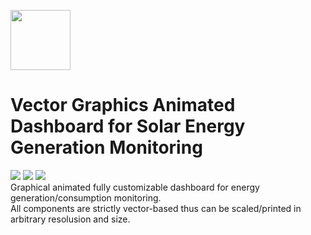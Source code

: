 <img src="https://raw.githubusercontent.com/luke-b/Graphical-Dashboard/master/logo-icon.png" height="96" width="96"><br/>
# Vector Graphics Animated Dashboard for Solar Energy Generation Monitoring

<img src="https://github.com/luke-b/Graphical-Dashboard/raw/master/hires-dashboard.png">
<img src="https://raw.githubusercontent.com/luke-b/Graphical-Dashboard/master/alarex-solar.png">
<img src="https://raw.githubusercontent.com/luke-b/Graphical-Dashboard/master/solar-flash-as3.png">
<br/>
Graphical animated fully customizable dashboard for energy generation/consumption monitoring.<br/>
All components are strictly vector-based thus can be scaled/printed in arbitrary resolusion and size.<br/>



